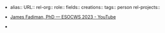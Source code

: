 - alias::
  URL::
  rel-org::
  role::
  fields::
  creations:: 
  tags:: person
  rel-projects::
  
- [James Fadiman, PhD — ESOCWS 2023 - YouTube](https://www.youtube.com/watch?v=jidVFMUcrTk)
-
